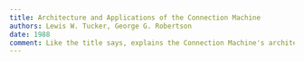 ```yaml
---
title: Architecture and Applications of the Connection Machine
authors: Lewis W. Tucker, George G. Robertson
date: 1988
comment: Like the title says, explains the Connection Machine's architecture, not the computing model.
---
```


